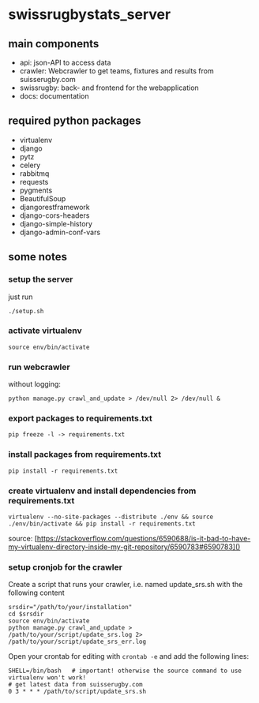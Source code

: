 swissrugbystats_server
======================

main components
---------------

- api: json-API to access data
- crawler: Webcrawler to get teams, fixtures and results from suisserugby.com
- swissrugby: back- and frontend for the webapplication
- docs: documentation


required python packages
------------------------
- virtualenv
- django
- pytz
- celery
- rabbitmq
- requests
- pygments
- BeautifulSoup
- djangorestframework
- django-cors-headers
- django-simple-history
- django-admin-conf-vars

some notes
----------

### setup the server
just run

    ./setup.sh

### activate virtualenv

    source env/bin/activate

### run webcrawler
without logging:

    python manage.py crawl_and_update > /dev/null 2> /dev/null &


### export packages to requirements.txt

    pip freeze -l -> requirements.txt

### install packages from requirements.txt

    pip install -r requirements.txt

### create virtualenv and install dependencies from requirements.txt

    virtualenv --no-site-packages --distribute ./env && source ./env/bin/activate && pip install -r requirements.txt
    
source: [https://stackoverflow.com/questions/6590688/is-it-bad-to-have-my-virtualenv-directory-inside-my-git-repository/6590783#6590783]()

### setup cronjob for the crawler
Create a script that runs your crawler, i.e. named update_srs.sh with the following content

    srsdir="/path/to/your/installation"
    cd $srsdir
    source env/bin/activate
    python manage.py crawl_and_update > /path/to/your/script/update_srs.log 2> /path/to/your/script/update_srs_err.log


Open your crontab for editing with `crontab -e` and add the following lines:

    SHELL=/bin/bash   # important! otherwise the source command to use virtualenv won't work!
    # get latest data from suisserugby.com
    0 3 * * * /path/to/script/update_srs.sh


